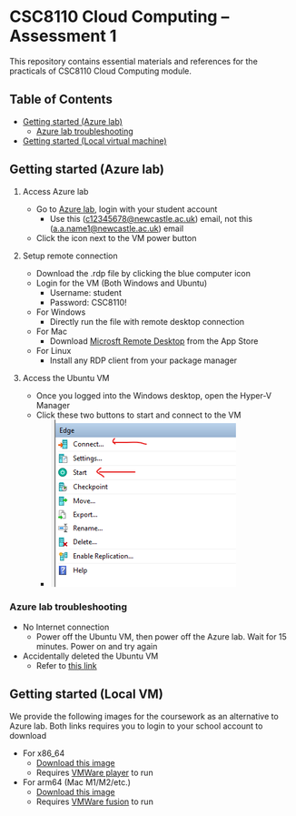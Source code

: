 # CSC8110 Cloud Computing – Assessment 1

This repository contains essential materials and references for the practicals of CSC8110 Cloud Computing module.

## Table of Contents

* [Getting started (Azure lab)](#getting-started-azure-lab)
	* [Azure lab troubleshooting](#azure-lab-troubleshooting)
* [Getting started (Local virtual machine)](#getting-started-local-vm)

## Getting started (Azure lab)

1. Access Azure lab
    * Go to [Azure lab](https://labs.azure.com/), login with your student account
        * Use this (c12345678@newcastle.ac.uk) email, not this (a.a.name1@newcastle.ac.uk) email
    * Click the icon next to the VM power button

2. Setup remote connection
    * Download the .rdp file by clicking the blue computer icon
    * Login for the VM (Both Windows and Ubuntu)
        * Username: student
        * Password: CSC8110!
    * For Windows
        * Directly run the file with remote desktop connection
    * For Mac
        * Download [Microsft Remote Desktop](https://apps.apple.com/us/app/microsoft-remote-desktop/id1295203466?mt=12) from the App Store
    * For Linux
        * Install any RDP client from your package manager

3. Access the Ubuntu VM
	* Once you logged into the Windows desktop, open the Hyper-V Manager
	* Click these two buttons to start and connect to the VM
		* ![](hyper-v-startvm.png)

### Azure lab troubleshooting

* No Internet connection
	* Power off the Ubuntu VM, then power off the Azure lab. Wait for 15 minutes. Power on and try again
* Accidentally deleted the Ubuntu VM
	* Refer to [this link](restore-vm.md)

## Getting started (Local VM)

We provide the following images for the coursework as an alternative to Azure lab. Both links requires you to login to your school account to download

* For x86_64
    * [Download this image](https://newcastle-my.sharepoint.com/:u:/r/personal/nwhs3_newcastle_ac_uk1/Documents/VM%20Images/CSC8110-KDocker_amd64.ova?csf=1&web=1&e=5zje4m)
    * Requires [VMWare player](https://www.vmware.com/uk/products/workstation-player.html) to run
* For arm64 (Mac M1/M2/etc.)
    * [Download this image](https://newcastle-my.sharepoint.com/:u:/g/personal/nyl44_newcastle_ac_uk/EWhxOiJnYAxAsB5Ze_xIP04BD8PdEu_HV4V7EQmpH36YtQ?e=vKwSuK)
    * Requires [VMWare fusion](https://www.vmware.com/uk/products/fusion.html) to run
    

